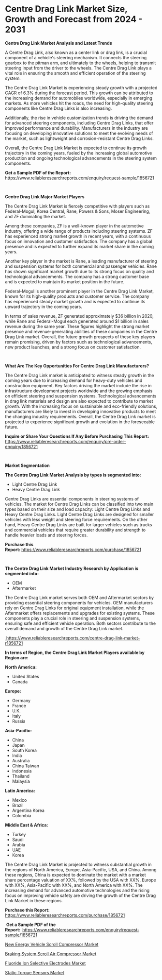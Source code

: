 <p><h1>Centre Drag Link Market Size, Growth and Forecast from 2024 - 2031</h1></p><p><strong>Centre Drag Link Market Analysis and Latest Trends</strong></p>
<p><p>A Centre Drag Link, also known as a center link or drag link, is a crucial component of a vehicle's steering mechanism. It connects the steering gearbox to the pitman arm, and ultimately to the wheels, helping to transmit steering input from the driver to the wheels. The Centre Drag Link plays a vital role in ensuring the smooth and efficient operation of the steering system.</p><p>The Centre Drag Link Market is experiencing steady growth with a projected CAGR of 6.3% during the forecast period. This growth can be attributed to the increasing demand for automobiles worldwide, especially in emerging markets. As more vehicles hit the roads, the need for high-quality steering components like Centre Drag Links is also increasing.</p><p>Additionally, the rise in vehicle customization trends is driving the demand for advanced steering components, including Centre Drag Links, that offer improved performance and durability. Manufacturers in the industry are focusing on developing innovative solutions to meet the evolving needs of the market, such as lightweight and corrosion-resistant Centre Drag Links.</p><p>Overall, the Centre Drag Link Market is expected to continue its growth trajectory in the coming years, fueled by the increasing global automotive production and ongoing technological advancements in the steering system components.</p></p>
<p><strong>Get a Sample PDF of the Report:&nbsp;</strong> <a href="https://www.reliableresearchreports.com/enquiry/request-sample/1856721">https://www.reliableresearchreports.com/enquiry/request-sample/1856721</a></p>
<p>&nbsp;</p>
<p><strong>Centre Drag Link Major Market Players</strong></p>
<p><p>The Centre Drag Link Market is fiercely competitive with players such as Federal-Mogul, Korea Central, Rane, Powers & Sons, Moser Engineering, and ZF dominating the market. </p><p>Among these companies, ZF is a well-known player in the automotive industry, offering a wide range of products including steering systems. ZF has experienced strong market growth in recent years, with a continuous focus on innovation and customer satisfaction. The company has a global presence and is expected to further expand its market share in the coming years.</p><p>Another key player in the market is Rane, a leading manufacturer of steering and suspension systems for both commercial and passenger vehicles. Rane has shown significant market growth due to its strong focus on quality and technological advancements. The company has a strong customer base and is expected to maintain its market position in the future.</p><p>Federal-Mogul is another prominent player in the Centre Drag Link Market, known for its high-quality products and customer service. The company has experienced steady market growth and is expected to continue its upward trajectory in the coming years.</p><p>In terms of sales revenue, ZF generated approximately $36 billion in 2020, while Rane and Federal-Mogul each generated around $1 billion in sales revenue during the same year. These figures highlight the strong market presence and revenue-generating abilities of these companies in the Centre Drag Link market. Overall, the future growth prospects of these key players remain promising, driven by factors such as technological advancements, new product launches, and a strong focus on customer satisfaction.</p></p>
<p>&nbsp;</p>
<p><strong>What Are The Key Opportunities For Centre Drag Link Manufacturers?</strong></p>
<p><p>The Centre Drag Link market is anticipated to witness steady growth in the coming years due to increasing demand for heavy-duty vehicles and construction equipment. Key factors driving the market include the rise in infrastructure development projects worldwide and the growing emphasis on efficient steering and suspension systems. Technological advancements in drag link materials and design are also expected to contribute to market growth. With the increasing focus on sustainable and eco-friendly solutions, manufacturers are likely to invest in developing innovative products to meet the changing industry requirements. Overall, the Centre Drag Link market is projected to experience significant growth and evolution in the foreseeable future.</p></p>
<p><strong>Inquire or Share Your Questions If Any Before Purchasing This Report:</strong> <a href="https://www.reliableresearchreports.com/enquiry/pre-order-enquiry/1856721">https://www.reliableresearchreports.com/enquiry/pre-order-enquiry/1856721</a></p>
<p>&nbsp;</p>
<p><strong>Market Segmentation</strong></p>
<p><strong>The Centre Drag Link Market Analysis by types is segmented into:</strong></p>
<p><ul><li>Light Centre Drag Link</li><li>Heavy Centre Drag Link</li></ul></p>
<p><p>Centre Drag Links are essential components in steering systems of vehicles. The market for Centre Drag Links can be classified into two main types based on their size and load capacity: Light Centre Drag Links and Heavy Centre Drag Links. Light Centre Drag Links are designed for smaller vehicles with less weight and steering force requirements. On the other hand, Heavy Centre Drag Links are built for larger vehicles such as trucks and commercial vehicles that require greater durability and strength to handle heavier loads and steering forces.</p></p>
<p><strong>Purchase this Report:&nbsp;</strong><a href="https://www.reliableresearchreports.com/purchase/1856721">https://www.reliableresearchreports.com/purchase/1856721</a></p>
<p>&nbsp;</p>
<p><strong>The Centre Drag Link Market Industry Research by Application is segmented into:</strong></p>
<p><ul><li>OEM</li><li>Aftermarket</li></ul></p>
<p><p>The Centre Drag Link market serves both OEM and Aftermarket sectors by providing essential steering components for vehicles. OEM manufacturers rely on Centre Drag Links for original equipment installation, while the Aftermarket offers replacements and upgrades for existing systems. These components play a crucial role in steering and suspension systems, ensuring safe and efficient vehicle operation. Both sectors contribute to the overall demand and growth of the Centre Drag Link market.</p></p>
<p><a href="https://www.reliableresearchreports.com/centre-drag-link-market-r1856721">&nbsp;https://www.reliableresearchreports.com/centre-drag-link-market-r1856721</a></p>
<p><strong>In terms of Region, the Centre Drag Link Market Players available by Region are:</strong></p>
<p>
    <p> <strong> North America: </strong>
        <ul>
            <li>United States</li>
            <li>Canada</li>
        </ul>
        </p> 
    <p> <strong> Europe: </strong>
        <ul>
            <li>Germany</li>
            <li>France</li>
            <li>U.K.</li>
            <li>Italy</li>
            <li>Russia</li>
        </ul>
        </p> 
    <p> <strong> Asia-Pacific: </strong>
        <ul>
            <li>China</li>
            <li>Japan</li>
            <li>South Korea</li>
            <li>India</li>
            <li>Australia</li>
            <li>China Taiwan</li>
            <li>Indonesia</li>
            <li>Thailand</li>
            <li>Malaysia</li>
        </ul>
        </p> 
    <p> <strong> Latin America: </strong>
        <ul>
            <li>Mexico</li>
            <li>Brazil</li>
            <li>Argentina Korea</li>
            <li>Colombia</li>
        </ul>
        </p> 
    <p> <strong> Middle East & Africa: </strong>
        <ul>
            <li>Turkey</li>
            <li>Saudi</li>
            <li>Arabia</li>
            <li>UAE</li>
            <li>Korea</li>
        </ul>
    </p>
    </p>
<p><p>The Centre Drag Link Market is projected to witness substantial growth in the regions of North America, Europe, Asia-Pacific, USA, and China. Among these regions, China is expected to dominate the market with a market share percentage valuation of XX%, followed by the USA with XX%, Europe with XX%, Asia-Pacific with XX%, and North America with XX%. The increasing demand for advanced automotive technologies and the rising focus on improving vehicle safety are driving the growth of the Centre Drag Link Market in these regions.</p></p>
<p><strong>Purchase this Report: </strong><a href="https://www.reliableresearchreports.com/purchase/1856721">https://www.reliableresearchreports.com/purchase/1856721</a></p>
<p>&nbsp;<strong>Get a Sample PDF of the Report:&nbsp;&nbsp;</strong><a href="https://www.reliableresearchreports.com/enquiry/request-sample/1856721">https://www.reliableresearchreports.com/enquiry/request-sample/1856721</a></p>
<p><strong></strong></p>
<p><p><a href="https://github.com/HenrietteMills1/Market-Research-Report-List-1/blob/main/new-energy-vehicle-scroll-compressor-market.md">New Energy Vehicle Scroll Compressor Market</a></p><p><a href="https://github.com/marthawweekle/Market-Research-Report-List-1/blob/main/braking-system-scroll-air-compressor-market.md">Braking System Scroll Air Compressor Market</a></p><p><a href="https://www.linkedin.com/pulse/fluoride-ion-selective-electrodes-market-report-reveals-nsxbf">Fluoride Ion Selective Electrodes Market</a></p><p><a href="https://www.linkedin.com/pulse/static-torque-sensors-market-comprehensive-assessment-type-chcuf">Static Torque Sensors Market</a></p></p>